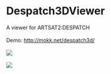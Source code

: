 Despatch3DViewer
================

A viewer for ARTSAT2:DESPATCH
<br/>
<br/>
Demo: http://mokk.net/despatch3d/
<br/>
<br/>
<img src="https://raw.githubusercontent.com/ARTSAT/Despatch3DViewer/master/despatch_capture_1.png" />
<br/>
<br/>
<img src="https://raw.githubusercontent.com/ARTSAT/Despatch3DViewer/master/despatch_capture_2.png" />
